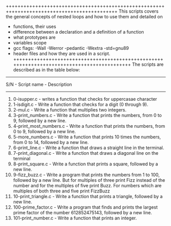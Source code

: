 ++++++++++++++++++++++++++++++++++++++++++++++++++++++++++++++++++++++++++++++++++++++++++++
This scripts covers the general concepts of nested loops and how to use them and detailed on 
- functions, their uses
- difference between a declaration and a definition of a function
- what prototypes are
- variables scope
- gcc flags: -Wall -Werror -pedantic -Wextra -std=gnu89
- header files and how they are used in a script.
+++++++++++++++++++++++++++++++++++++++++++++++++++++++++++++++++++++++++++++++++++++++++++
The scripts are described as in the table below:
________________________________________________________________
S/N - Script name - Description
________________________________________________________________
1. 0-isupper.c - writes a function that checks for uppercasae character
2. 1-isdigit.c - Write a function that checks for a digit (0 through 9).
3. 2-mul.c - Write a function that multiplies two integers.
4. 3-print_numbers.c - Write a function that prints the numbers, from 0 to 9, followed by a new line.
5. 4-print_most_numbers.c - Write a function that prints the numbers, from 0 to 9, followed by a new line.
6. 5-more_numbers.c - Write a function that prints 10 times the numbers, from 0 to 14, followed by a new line.
7. 6-print_line.c - Write a function that draws a straight line in the terminal.
8. 7-print_diagonal.c - Write a function that draws a diagonal line on the terminal
9. 8-print_square.c - Write a function that prints a square, followed by a new line.
10. 9-fizz_buzz.c - Write a program that prints the numbers from 1 to 100, followed by a new line. But for multiples of three print Fizz instead of the number and for the multiples of five print Buzz. For numbers which are multiples of both three and five print FizzBuzz
11. 10-print_triangle.c - Write a function that prints a triangle, followed by a new line.
12. 100-prime_factor.c - Write a program that finds and prints the largest prime factor of the number 612852475143, followed by a new line.
13. 101-print_number.c - Write a function that prints an integer. 
